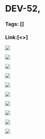 # DEV-52,
### Tags: []
### Link:[<>]

![](../images/DEV-52/DEV-52-A1.png)

![](../images/DEV-52/DEV-52-A2.png)

![](../images/DEV-52/DEV-52-A3.png)

![](../images/DEV-52/DEV-52-A4.png)

![](../images/DEV-52/DEV-52-A5.png)

![](../images/DEV-52/DEV-52-A6.png)

![](../images/DEV-52/DEV-52-A7.png)

![](../images/DEV-52/DEV-52-A8.png)

![](../images/DEV-52/DEV-52-A9.png)

![](../images/DEV-52/DEV-52-A10.png)

